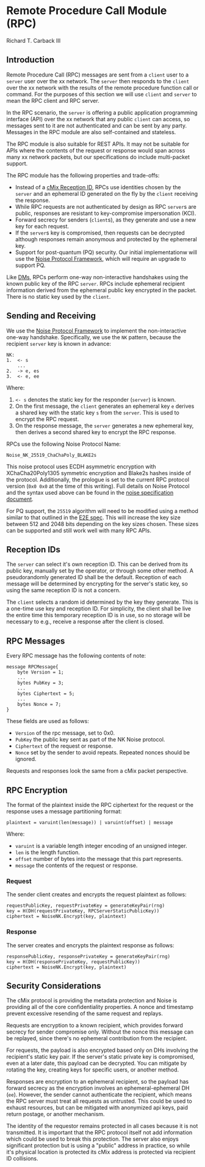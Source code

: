 # Remote Procedure Call Module (RPC)

Richard T. Carback III

## Introduction

Remote Procedure Call (RPC) messages are sent from a `client` user to
a `server` user over the xx network. The `server` then responds to the
`client` over the xx network with the results of the remote procedure
function call or command. For the purposes of this section we will
use `client` and `server` to mean the RPC client and RPC server.

In the RPC scenario, the `server` is offering a public application
programming interface (API) over the xx network that any public
`client` can access, so messages sent to it are not authenticated and
can be sent by any party. Messages in the RPC module are also
self-contained and stateless.

The RPC module is also suitable for REST APIs. It may not be suitable
for APIs where the contents of the request or response would span
across many xx network packets, but our specifications do include
multi-packet support.

The RPC module has the following properties and trade-offs:
* Instead of a [cMix Reception ID](message_pickup.md), RPCs use
  identities chosen by the `server` and an ephemeral ID generated
  on the fly by the `client` receiving the response.
* While RPC requests are not authenticated by design as RPC `server`s
  are public, responses are resistant to key-compromise impersonation
  (KCI).
* Forward secrecy for senders (`client`s), as they generate and use a
  new key for each request.
* If the `server`s key is compromised, then requests can be decrypted
  although responses remain anonymous and protected by the ephemeral key.
* Support for post-quantum (PQ) security. Our initial implementationw
  will use the [Noise Protocol Framework](https://noiseprotocol.org/),
  which will require an upgrade to support PQ.


Like [DMs](dm.md), RPCs perform one-way non-interactive handshakes
using the known public key of the RPC `server`. RPCs include ephemeral
recipient information derived from the ephemeral public key encrypted
in the packet. There is no static key used by the `client`.

## Sending and Receiving

We use the [Noise Protocol Framework](https://noiseprotocol.org/) to
implement the non-interactive one-way handshake. Specifically, we use
the `NK` pattern, because the recipient `server` key is known in
advance:

```
NK:
1.  <- s
    ...
2.  -> e, es
3.  <- e, ee
```

Where:

1. `<- s` denotes the static key for the responder (`server`) is
   known.
2. On the first message, the `client` generates an ephemeral key `e`
   derives a shared key with the static key `s` from the
   `server`. This is used to encrypt the RPC request.
3. On the response message, the `server` generates a new ephemeral
   key, then derives a second shared key to encrypt the RPC response.

RPCs use the following Noise Protocol Name:

```
Noise_NK_25519_ChaChaPoly_BLAKE2s
```

This noise protocol uses ECDH asymmetric encryption with
XChaCha20Poly1305 symmetric encryption and Blake2s hashes inside of the
protocol.  Additionally, the prologue is set to the current RPC protocol
version (`0x0 0x0` at the time of this writing). Full details on Noise
Protocol and the syntax used above can be found in the
[noise specification document](https://noiseprotocol.org/noise.html).

For PQ support, the `25519` algorithm will need to be modified using a
method similar to that outlined in the [E2E spec](end_to_end.md). This
will increase the key size between 512 and 2048 bits depending on the
key sizes chosen. These sizes can be supported and still work well with
many RPC APIs.

## Reception IDs

The `server` can select it's own reception ID. This can be derived
from its public key, manually set by the operator, or through some
other method. A pseudorandomly generated ID shall be the
default. Reception of each message will be determined by encrypting
for the server's static key, so using the same reception ID is not a
concern.

The `client` selects a random id determined by the key they
generate. This is a one-time use key and reception ID. For simplicity,
the client shall be live the entire time this temporary reception ID
is in use, so no storage will be necessary to e.g., receive a response
after the client is closed.


## RPC Messages

Every RPC message has the following contents of note:

```
message RPCMessage{
    byte Version = 1;
    ...
    bytes PubKey = 3;
    ...
    bytes Ciphertext = 5;
    ...
    bytes Nonce = 7;
}

```

These fields are used as follows:
* `Version` of the rpc message, set to 0x0.
* `PubKey` the public key sent as part of the NK Noise protocol.
* `Ciphertext` of the request or response.
* `Nonce` set by the sender to avoid repeats. Repeated
  nonces should be ignored.

Requests and responses look the same from a cMix packet perspective.

## RPC Encryption

The format of the plaintext inside the RPC ciphertext for the request or the
response uses a message partitioning format:

```
plaintext = varuint(len(message)) | varuint(offset) | message
```

Where:
* `varuint` is a variable length integer encoding of an unsigned integer.
* `len` is the length function.
* `offset` number of bytes into the message that this part represents.
* `message` the contents of the request or response.

### Request

The sender client creates and encrypts the request plaintext as follows:

```
requestPublicKey, requestPrivateKey = generateKeyPair(rng)
key = H(DH(requestPrivateKey, RPCServerStaticPublicKey))
ciphertext = NoiseNK.Encrypt(key, plaintext)
```

### Response

The server creates and encrypts the plaintext response as follows:

```
responsePublicKey, responsePrivateKey = generateKeyPair(rng)
key = H(DH(responsePrivateKey, requestPublicKey))
ciphertext = NoiseNK.Encrypt(key, plaintext)
```

## Security Considerations

The cMix protocol is providing the metadata protection and Noise is
providing all of the core confidentiality properties. A nonce and timestamp
prevent excessive resending of the same request and replays.

Requests are encryption to a known recipient, which provides forward
secrecy for sender compromise only. Without the nonce this message can
be replayed, since there's no ephemeral contribution from the
recipient.

For requests, the payload is also encrypted based only on DHs
involving the recipient's static key pair. If the server's static
private key is compromised, even at a later date, this payload can be
decrypted. You can mitigate by rotating the key, creating keys for
specific users, or another method.

Responses are encryption to an ephemeral recipient, so the payload has
forward secrecy as the encryption involves an ephemeral-ephemeral DH
(`ee`). However, the sender cannot authenticate the recipient, which
means the RPC server must treat all requests as untrusted. This could
be used to exhaust resources, but can be mitigated with anonymized api
keys, paid return postage, or another mechanism.

The identity of the requestor remains protected in all cases because
it is not transmitted. It is important that the RPC protocol itself
not add information which could be used to break this protection. The
server also enjoys significant protection but is using a "public"
address in practice, so while it's physical location is protected its
cMix address is protected via recipient ID collisions.
